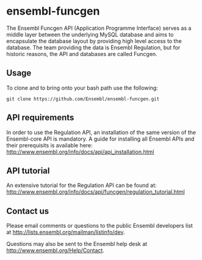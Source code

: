 # ensembl-funcgen
The Ensembl Funcgen API (Application Programme Interface) serves as a middle layer between the underlying MySQL database and aims to encapsulate the database layout by providing high level access to the database. The team providing the data is Ensembl Regulation, but for historic reasons, the API and databases are called Funcgen.


## Usage

To clone and to bring onto your bash path use the following:

```
git clone https://github.com/Ensembl/ensembl-funcgen.git
```

## API requirements
In order to use the Regulation API, an installation of the same version of the Ensembl-core API is mandatory. A guide for installing all Ensembl APIs and their prerequisits is available here:
http://www.ensembl.org/info/docs/api/api_installation.html

## API tutorial
An extensive tutorial for the Regulation API can be found at:
http://www.ensembl.org/info/docs/api/funcgen/regulation_tutorial.html


## Contact us
Please email comments or questions to the public Ensembl
developers list at <http://lists.ensembl.org/mailman/listinfo/dev>.

Questions may also be sent to the Ensembl help desk at
<http://www.ensembl.org/Help/Contact>.
